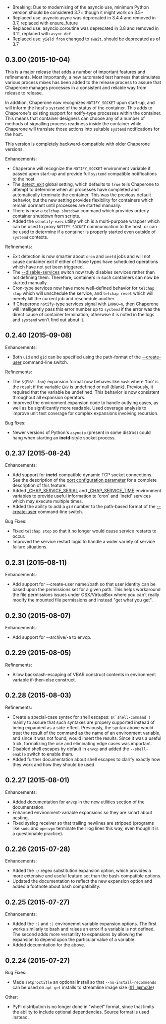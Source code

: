
- Breaking: Due to modernising of the asyncio use, minimum Python version should be considered 3.7+ though it might work on 3.5+
- Replaced use: asyncio.async was deprecated in 3.4.4 and removed in 3.7, replaced with ensure_future
- Replaced use: asyncio.coroutine was deprecated in 3.8 and removed in 3.11, replaced with `async def`
- Replaced use: `yield from` changed to `await`, should be deprecated as of 3.7

## 0.3.00 (2015-10-04)

This is a major release that adds a number of important features and refinements.   Most importantly, a new automated test harness that simulates various process mixes has been added to the release process to assure that Chaperone manages processes in a consistent and reliable way from release to release.

In addition, Chaperone now recognizes `NOTIFY_SOCKET` upon start-up, and will inform the host's `systemd` of the status of the container.   This adds to Chaperone's existing support for notify-type processes within the container.  This means that container designers can choose any of a number of methods of signalling process readiness inside the container while Chaperone will translate those actions into suitable `systemd` notifications for the host.

This version is completely backward-compatible with older Chaperone versions.

Enhancements:

- Chaperone will recognize the `NOTIFY_SOCKET` environment variable if passed upon start-up and provide full `systemd` compatible notifications to the host.
- The [detect_exit](http://garywiz.github.io/chaperone/ref/config-global.html#settings-detect-exit) global setting, which defaults to `true` tells Chaperone to attempt to determine when all processes have completed and automatically terminate the container.  This was the previous default behavior, but the new setting provides flexibility for containers which remain dormant until processes are started manually.
- There is now a `telchap shutdown` command which provides orderly container shutdown from scripts.
- Added the `sdnotify-exec` utility which is a multi-purpose wrapper which can be used to proxy `NOTIFY_SOCKET` communication to the host, or can be used to determine if a container is properly started even outside of `systemd` contexts.

Refinements:

- Exit detection is now smarter about `cron` and `inetd` jobs and will not cause container exit if either of those types have scheduled operations which have not yet been triggered.
- The [--disable-services](http://garywiz.github.io/chaperone/ref/command-line.html#option-disable-services) switch now truly disables services rather than not defining them.  Therefore, containers in such containers can now be started manually.
- Cron-type services now have more well-defined behavior for `telchap stop` which will unschedule the service, and `telchap reset` which will merely kill the current job and reschedule another.
- If Chaperone `notify`-type services signal with `ERRNO=n`, then Chaperone will intelligently pass this error number up to `systemd` if the error was the direct cause of container termination, otherwise it is noted in the logs and `systemd` won't find out about it.

## 0.2.40 (2015-09-08)

Enhancements:

- Both `uid` and `gid` can be specified using the path-format of the [--create-user](http://garywiz.github.io/chaperone/ref/command-line.html#option-create-user) command-line switch.

Refinements:

- The `${ENV:-foo}` expansion format now behaves like `bash` where 'foo' is the result if the variable `ENV` is undefined or null (blank).  Previously, it required that the variable be undefined.  This behavior is now consistent throughout all expansion operators.
- Improved the environment expansion code to handle outlying cases, as well as be signfiicantly more readable.  Used coverage analysis to improve unit test coverage for complex expansions involving recursion.

Bug fixes:

- Newer versions of Python's `asyncio` (present in some distros) could hang when starting an **inetd**-style socket process.

## 0.2.37 (2015-08-24)

Enhancements:

- Add support for **inetd**-compatible dynamic TCP socket connections.  See the description of the [port configuration parameter](http://garywiz.github.io/chaperone/ref/config-service.html#service-port) for a complete description of this feature.
- Added [_CHAP_SERVICE_SERIAL](http://garywiz.github.io/chaperone/ref/env.html#env-chap-service-serial) and [_CHAP_SERVICE_TIME](http://garywiz.github.io/chaperone/ref/env.html#env-chap-service-time) environment variables to provide useful information to 'cron' and 'inetd' services which may execute multiple times.
- Added the ability to add a `gid` number to the path-based format of the [--create-user](http://garywiz.github.io/chaperone/ref/command-line.html#option-create-user) command-line switch.

Bug Fixes:

- Fixed `telchap stop` so that it no longer would cause service restarts to occur.
- Improved the service restart logic to handle a wider variety of service failure situations.

## 0.2.31 (2015-08-11)

Enhancements:

- Add support for --create-user name:/path so that user identity can be based upon
  the permissions set for a given path.  This helps workaround the file permissions
  issues under OSX/VirtualBox where you can't really modify the mounted file
  permissions and instead "get what you get".

## 0.2.30 (2015-08-07)

Enhancements:

- Add support for --archive/-a to envcp.

## 0.2.29 (2015-08-05)

Refinements:

- Allow backslash-escaping of VBAR construct contents in environment variable
  if-then-else construct.

## 0.2.28 (2015-08-03)

Refinements:

- Create a special-case syntax for shell escapes: ``$(`shell-command`)`` mainly to
  assure that such syntaxes are propery supported instead of being expanded as a
  side-effect.  Previously, the syntax above would treat the result of the command
  as the name of an environment variable, and since it was not found, would insert
  the results.   Since it was a useful trick, formalizing the use and eliminating
  edge cases was important.
- Disabled shell escapes by default in ``envcp`` and added the ``--shell-enable``
  switch to enable them.
- Added further documentation about shell escapes to clarify exactly how they
  work and how they should be used.

## 0.2.27 (2015-08-01)

Enhancements:

- Added documentation for ``envcp`` in the new utilities section of the documentation.
- Enhanced environment-variable expansions so they are smart about nesting.
- Fixed syslog receiver so that trailing newlines are stripped (programs like ``sudo``
  and ``openvpn`` terminate their log lines this way, even though it is a questionable
  practice).

## 0.2.26 (2015-07-28)

Enhancements:

- Added the ``:/`` regex substitution expansion option, which provides a more extensive and useful
  feature set than the bash-compatible options.
- Updated the documentation to reflect the new expansion option and added a footnote about
  bash compatibility.

## 0.2.25 (2015-07-27)

Enhancements:

 - Added the ``:?`` and ``:|`` environemnt variable expansion options.  The first works similarly
   to bash and raises an error if a variable is not defined.  The second adds more versatility to
   expansions by allowing the expansion to depend upon the particular value of a variable.
-  Added documntation for the above.

## 0.2.24 (2015-07-27)

Bug Fixes:

 - Made `setproctitle` an optional install so that `--no-install-recommends` can be used
   on `apt-get` installs to streamline image size ([#1, @mc0e](https://github.com/garywiz/chaperone/issues/1))

Other:

 - PyPi distribution is no longer done in "wheel" format, since that limits the ability
   to include optional dependencies.  Source format is used instead.

